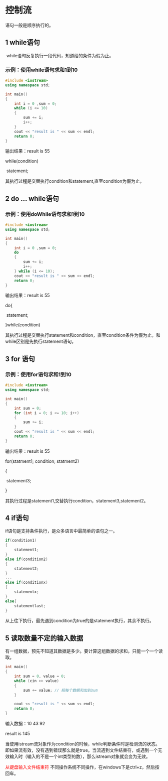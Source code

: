 # 控制流

语句一般是顺序执行的。

## 1 while语句

​	while语句反复执行一段代码，知道给的条件为假为止。

### 示例：使用while语句求和1到10

```c++
#include <iostream>
using namespace std;

int main()
{
    int i = 0 ,sum = 0;
    while (i <= 10)
    {
        sum += i;
        i++;
    }
    cout << "result is " << sum << endl;
    return 0;
}
```

输出结果：result is 55

while(condition)

​	statement;

其执行过程是交替执行condition和statement,直至condition为假为止。

## 2 do ... while语句

### 示例：使用doWhile语句求和1到10

```c++
#include <iostream>
using namespace std;

int main()
{
    int i = 0 ,sum = 0;
    do
    {
        sum += i;
        i++;
    } while (i <= 10);
    cout << "result is " << sum << endl;
    return 0;
}
```

输出结果：result is 55

do{

​	statement;

}while(condition)

其执行过程是交替执行statement和condition，直至condition条件为假为止。和while区别是先执行statement语句。

## 3 for 语句

### 示例：使用for语句求和1到10

```c++
#include <iostream>
using namespace std;

int main()
{
    int sum = 0;
    for (int i = 0; i <= 10; i++)
    {
        sum += i;
    }
    cout << "result is " << sum << endl;
    return 0;
}
```

输出结果：result is 55

for(statment1; condition; statment2)

{

​	statement3;

}

其执行过程是statement1,交替执行condition，statement3,statement2。

## 4 if语句

if语句是支持条件执行，是众多语言中最简单的语句之一。

```c++
if(condition1)
{
    statement1;
}
else if(condition2)
{
    statement2;
}
...
else if(conditionx)
{
    statementx;
}
else{
    statementlast;
}
```

从上往下执行，最先遇到condition为true的是statement执行，其余不执行。

## 5 读取数量不定的输入数据

有一组数据，预先不知道其数据是多少。要计算这组数据的求和，只能一个一个读取。

```c++
int main()
{
    int sum = 0, value = 0;
    while (cin >> value)
    {
        sum += value; // 把每个数据和加到sum
    }

    cout << "result is " << sum << endl;
    return 0;
}
```

输入数据：10 43 92

result is 145

当使用istream流对象作为condition的时候，while判断条件时是检测流的状态。即如果流有效，没有遇到错误那么就是true。当流遇到文件结束符，或遇到一个无效输入时（输入的不是一个int类型的数），那么istream对象就会变为无效。

<font color='red'>从键盘输入文件结束符</font> 不同操作系统不同操作，在windows下是ctrl+z，然后按回车。